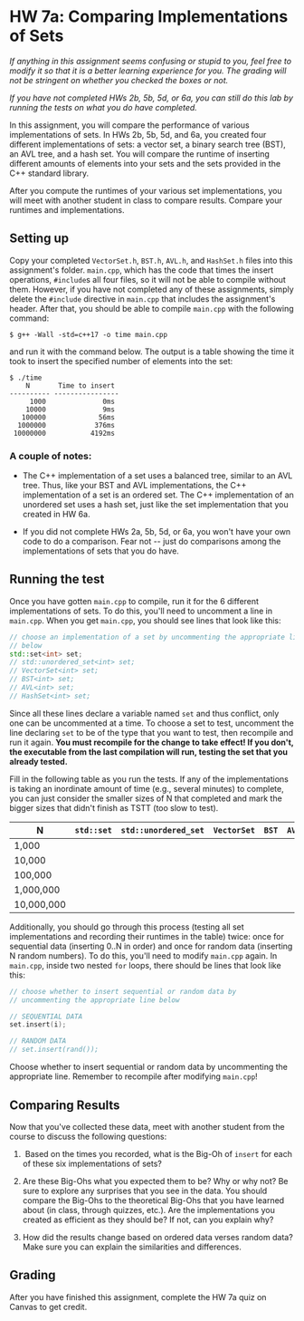 # HW 7a: Comparing Implementations of Sets

*If anything in this assignment seems confusing or stupid to you, feel free to
modify it so that it is a better learning experience for you. The grading will
not be stringent on whether you checked the boxes or not.*

*If you have not completed HWs 2b, 5b, 5d, or 6a, you can still do this lab by
running the tests on what you do have completed.*

In this assignment, you will compare the performance of various implementations
of sets. In HWs 2b, 5b, 5d, and 6a, you created four different implementations
of sets: a vector set, a binary search tree (BST), an AVL tree, and a hash set.
You will compare the runtime of inserting different amounts of elements into
your sets and the sets provided in the C++ standard library.

After you compute the runtimes of your various set implementations, 
you will meet with another student in class to compare results. 
Compare your runtimes and implementations. 

## Setting up

Copy your completed `VectorSet.h`, `BST.h`, `AVL.h`, and `HashSet.h` files into
this assignment's folder. `main.cpp`, which has the code that times the insert
operations, `#include`s all four files, so it will not be able to compile
without them. However, if you have not completed any of these assignments,
simply delete the `#include` directive in `main.cpp` that includes the
assignment's header. After that, you should be able to compile `main.cpp` with
the following command:

```console
$ g++ -Wall -std=c++17 -o time main.cpp
```

and run it with the command below. The output is a table showing the time it
took to insert the specified number of elements into the set:

```console
$ ./time
    N       Time to insert
---------- ----------------
     1000              0ms
    10000              9ms
   100000             56ms
  1000000            376ms
 10000000           4192ms
```

### A couple of notes:

* The C++ implementation of a set uses a balanced tree, similar to an AVL tree.
  Thus, like your BST and AVL implementations, the C++ implementation of a set
  is an ordered set. The C++ implementation of an unordered set uses a hash set,
  just like the set implementation that you created in HW 6a.

* If you did not complete HWs 2a, 5b, 5d, or 6a, you won't have your own code to
  do a comparison. Fear not -- just do comparisons among the implementations of
  sets that you do have.

## Running the test

Once you have gotten `main.cpp` to compile, run it for the 6 different
implementations of sets. To do this, you'll need to uncomment a line in
`main.cpp`. When you get `main.cpp`, you should see lines that look like this:

```cpp
// choose an implementation of a set by uncommenting the appropriate line
// below
std::set<int> set;
// std::unordered_set<int> set;
// VectorSet<int> set;
// BST<int> set;
// AVL<int> set;
// HashSet<int> set;
```

Since all these lines declare a variable named `set` and thus conflict, only one
can be uncommented at a time. To choose a set to test, uncomment the line
declaring `set` to be of the type that you want to test, then recompile and run
it again. **You must recompile for the change to take effect! If you don't, the
executable from the last compilation will run, testing the set that you already
tested.**

Fill in the following table as you run the tests. If any of the implementations
is taking an inordinate amount of time (e.g., several minutes) to complete, you
can just consider the smaller sizes of N that completed and mark the bigger
sizes that didn't finish as TSTT (too slow to test).

| N | `std::set` | `std::unordered_set` | `VectorSet` | `BST` | `AVL` | `HashSet` |
|------------|---|---|---|---|---|---|
| 1,000      |   |   |   |   |   |   |
| 10,000     |   |   |   |   |   |   |
| 100,000    |   |   |   |   |   |   |
| 1,000,000  |   |   |   |   |   |   |
| 10,000,000 |   |   |   |   |   |   |

Additionally, you should go through this process (testing all set
implementations and recording their runtimes in the table) twice: once for
sequential data (inserting 0..N in order) and once for random data (inserting N
random numbers). To do this, you'll need to modify `main.cpp` again. In
`main.cpp`, inside two nested `for` loops, there should be lines that look like
this:

```cpp
// choose whether to insert sequential or random data by
// uncommenting the appropriate line below

// SEQUENTIAL DATA
set.insert(i);

// RANDOM DATA
// set.insert(rand());
```

Choose whether to insert sequential or random data by uncommenting the
appropriate line. Remember to recompile after modifying `main.cpp`!

## Comparing Results

Now that you've collected these data, meet with another student from the course to discuss the following questions:

1.  Based on the times you recorded, what is the Big-Oh of `insert` for each of
    these six implementations of sets?

2.  Are these Big-Ohs what you expected them to be? Why or why not? Be sure to
    explore any surprises that you see in the data. You should compare the
    Big-Ohs to the theoretical Big-Ohs that you have learned about (in class,
    through quizzes, etc.). Are the implementations you created as efficient as
    they should be? If not, can you explain why?

3.  How did the results change based on ordered data verses random data? Make
    sure you can explain the similarities and differences.

## Grading

After you have finished this assignment, complete the HW 7a quiz on Canvas to
get credit.
